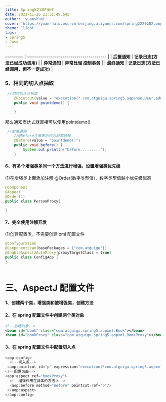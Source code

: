 ```yaml
---
title: Spring5之AOP操作
date: 2021-11-26 21:31:49.645
author: 'yuanshuai'
cover: 'https://yuan-halo.oss-cn-beijing.aliyuncs.com/spring2220202.png'
theme: 'light'
tags: 
- Spring5
- Java
---
```


--------- | ---------------------------------------- |
| **后置通知** | **记录日志(方法已经成功调用)**           |
| **异常通知** | **异常处理 控制事务**                    |
| **最终通知** | **记录日志(方法已经调用，但不一定成功)** |

### **5**、相同的切入点抽取

```java
 //相同切入点抽取
    @Pointcut(value = "execution(* com.atguigu.spring5.aopanno.User.add(..))")
    public void pointdemo() {

    }
```

那么通知表达式就直接可以使用pointdemo()

```java
 //前置通知
    //@Before注解表示作为前置通知
    @Before(value = "pointdemo()")
    public void before() {
        System.out.println("before.........");
    }
```

#### **6**、有多个增强类多同一个方法进行增强，设置增强类优先级 

(1)在增强类上面添加注解 @Order(数字类型值)，数字类型值越小优先级越高

```java
@Component
@Aspect
@Order(1)
public class PersonProxy{
  
}

```

#### 7、完全使用注解开发

(1)创建配置类，不需要创建 xml 配置文件

```java
@Configuration
@ComponentScan(basePackages = {"com.atguigu"}) 
@EnableAspectJAutoProxy(proxyTargetClass = true) 
public class ConfigAop {
}
 
```

# **三、AspectJ** 配置文件

#### **1**、创建两个类，增强类和被增强类，创建方法

#### **2**、在 **spring** 配置文件中创建两个类对象

```xml
<!--创建对象-->
<bean id="book" class="com.atguigu.spring5.aopxml.Book"></bean>
<bean id="bookProxy" class="com.atguigu.spring5.aopxml.BookProxy"></bean>
```

#### **3**、在 **spring** 配置文件中配置切入点

```java
<aop:config> 
  <!--切入点-->
 <aop:pointcut id="p" expression="execution(*com.atguigu.spring5.aopxml.Book.buy(..))"/>
<!--配置切面-->
<aop:aspect ref="bookProxy"> 
  <!--增强作用在具体的方法上-->
  <aop:before method="before" pointcut-ref="p"/>
 </aop:aspect>
</aop:config>
```